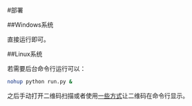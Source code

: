 #部署

##Windows系统

直接运行即可。

##Linux系统

若需要后台命令行运行可以：
```bash
nohup python run.py &
```

之后手动打开二维码扫描或者使用[一些方式](https://github.com/littlecodersh/EasierLife/tree/master/Plugins/QRCode)让二维码在命令行显示。
